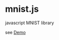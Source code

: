 # mnist.js
javascript MNIST library

see [Demo](http://amrocs.github.io/flexzoomer_demo/index.html "demo")
